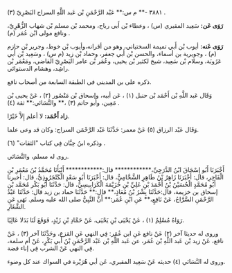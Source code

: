 ٣٨٨١ -** م س:** عَبْد الرَّحْمَنِ بْن عَبد اللَّهِ السراج البَصْرِيّ (٣) .

**رَوَى عَن:** سَعِيد المقبري (س) ، وعطاء بْن أَبي رباح، ومحمد بْن مسلم بْن شهاب الزُّهْرِيّ، ونافع مولى ابْن عُمَر (م) .

**رَوَى عَنه:** أيوب بْن أَبي تميمة السختياني، وهو من أقرانه،وأيوب بْن خوط، وجرير بْن حازم (م) ، وجويرية بن أسماء، والحسن بْن أَبي جعفر، وحماد بْن زيد (م س) ، وسَعِيد بْن أَبي عَرُوبَة، وسلام بْن سَعِيد، شيخ لكثير بْن يحيى، وعُمَر بْن عامر البَصْرِيّ القاضي، ومَعْمَر بْن راشِد، وهشام الدستوائي.

ذكره علي بن المديني في الطبقة السابعة من أصحاب نافع.

وَقَال عَبد اللَّهِ بْن أَحْمَد بْن حنبل (١) ، عَن أبيه، وإسحاق بْن مَنْصُور (٢) ، عَنْ يحيى بْن مَعِين، وأبو حاتم (٣) ،** والنَّسَائي:** ثقة (٤) .

**زاد أَحْمَد:** لا أعلم إِلاَّ خَيْرًا.

وَقَال عَبْد الرزاق (٥) عَنْ معمر: حَدَّثَنَا عَبْد الرَّحْمَن السراج: وكان قد وعى علما.

وذكره ابنُ حِبَّان فِي كتاب "الثقات" (٦) .

روى له مسلم، والنَّسَائي.

أَخْبَرَنَا أَبُو إِسْحَاقَ ابْنُ الدَّرَجِيِّ،************ قال:************ أَنْبَأَنَا مُحَمَّدُ بْنُ مَعْمَرِ بْنِ الْفَاخِرِ، قال: أَخْبَرَنَا زَاهِرُ بْنُ طَاهِرٍ الشَّحَّامِيُّ، قال: أَخْبَرَنَا أَبُو سَعْدٍ الْكَنْجَرُوذِيُّ، قال: أخبرنا أَبُو مُحَمَّدٍ الْحُسَيْنُ بْنُ أَحْمَدَ بْنِ عَلِيِّ بْنِ خُزَيْمَةَ الْكَرَابِيسِيُّ، قال: حَدَّثَنَا أَبُو بَكْر مُحَمَّد بْن إسحاق بن خزيمة، قال:حَدَّثَنَا بِشْرُ بْنُ مُعَاذٍ،** قال:** حَدَّثَنَا حماد بن زيد قال: حَدَّثَنَا عَبْدُ الرَّحْمَنِ السَّرَّاجُ، عَنْ نَافِعٍ،** عَنِ ابْنِ عُمَر:** أَنَّ النَّبِيُّ صلى الله عليه وسلم. نَهَى عَنِ الشَّغَارِ.

رَوَاهُ مُسْلِمٌ (١) ، عَنْ يَحْيَى بْنِ يَحْيَى، عَنْ حَمَّادِ بْنِ زَيْدٍ، فَوَقَعَ لَنَا بَدَلا عَالِيًا.

وروى له حديثا آخر (٢) عَنْ نافع عَنِ ابن عُمَر: فِي النهي عَنِ القزع، وحَدَّثَنَا آخر (٣) ، عَنْ نافع، عَنْ زيد بْن عَبد اللَّهِ بْن عُمَر، عن عَبد اللَّهِ بْن عَبْد الرَّحْمَنِ بْنُ أَبي بَكْرٍ، عَنْ أم سلمة، فِي النهي عَنْ الشرب فِي إناء فضة.

وروى له النَّسَائي (٤) حديثه عَنْ سَعِيد المقبري، عَن أبي هُرَيْرة في السواك عند كل وضوء.